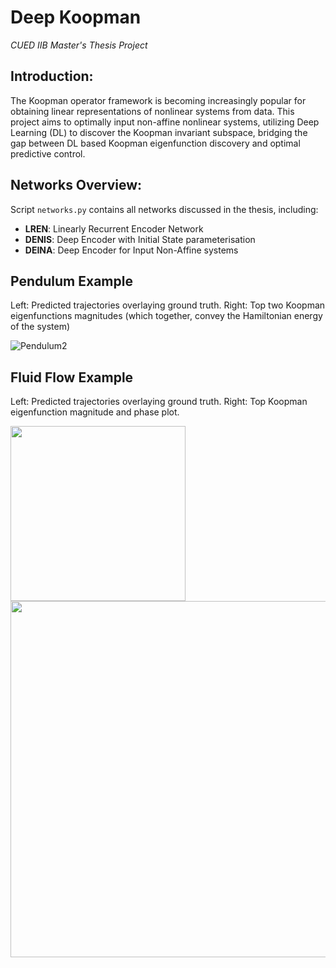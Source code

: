 # Deep Koopman
*CUED IIB Master's Thesis Project*

## Introduction: 
The Koopman operator framework is becoming increasingly popular for obtaining linear representations of nonlinear systems from data. This project aims to optimally input non-affine nonlinear systems, utilizing Deep Learning (DL) to discover the Koopman invariant subspace, bridging the gap between DL based Koopman eigenfunction discovery and optimal predictive control.

## Networks Overview:
Script `networks.py` contains all networks discussed in the thesis, including:
- **LREN**: Linearly Recurrent Encoder Network
- **DENIS**: Deep Encoder with Initial State parameterisation
- **DEINA**: Deep Encoder for Input Non-Affine systems

## Pendulum Example
Left: Predicted trajectories overlaying ground truth. Right: Top two Koopman eigenfunctions magnitudes (which together, convey the Hamiltonian energy of the system)

![Pendulum2](https://i.imgur.com/j83vGxn.gif)

## Fluid Flow Example
Left: Predicted trajectories overlaying ground truth. Right: Top Koopman eigenfunction magnitude and phase plot.

<img src="https://i.imgur.com/5MuBOFo.gif" width="280"/> <img src="https://i.imgur.com/Y35ktWl.gif" width="570"/> 

